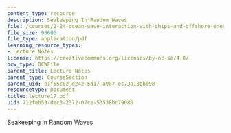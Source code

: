 ```yaml
---
content_type: resource
description: Seakeeping In Random Waves
file: /courses/2-24-ocean-wave-interaction-with-ships-and-offshore-energy-systems-13-022-spring-2002/712feb53dec3237207ce53538bc79086_lecture17.pdf
file_size: 93606
file_type: application/pdf
learning_resource_types:
- Lecture Notes
license: https://creativecommons.org/licenses/by-nc-sa/4.0/
ocw_type: OCWFile
parent_title: Lecture Notes
parent_type: CourseSection
parent_uid: b1f55c02-d242-5d17-a987-ec73a18bb098
resourcetype: Document
title: lecture17.pdf
uid: 712feb53-dec3-2372-07ce-53538bc79086
---
```

Seakeeping In Random Waves